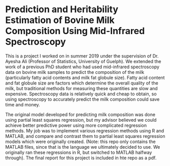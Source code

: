 # Prediction and Heritability Estimation of Bovine Milk Composition Using Mid-Infrared Spectroscopy
This is a project I worked on in summer 2019 under the supervision of Dr. Ayesha Ali (Professor of Statistics, University of Guelph). We extended the work of a previous PhD student who had used mid-infrared spectroscopy data on bovine milk samples to predict the composition of the milk (particularly fatty acid contents and milk fat globule size). Fatty acid content and fat globule size are factors which determine the overall quality of the milk, but traditional methods for measuring these quantities are slow and expensive. Spectroscopy data is relatively quick and cheap to obtain, so using spectroscopy to accurately predict the milk composition could save time and money.

The original model developed for predicting milk composition was done using partial least squares regression, but my advisor believed we could achieve better predictive power using more complicated regression methods. My job was to implement various regression methods using R and MATLAB, and compare and contrast them to partial least squares regression models which were originally created. (Note: this repo only contains the MATLAB files, since that is the language we ultimately decided to use. We originally ran these regressions in R, but switched to MATLAB halfway through). The final report for this project is included in hte repo as a pdf.
